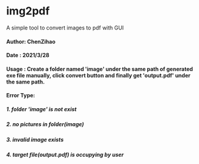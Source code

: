 # img2pdf
A simple tool to convert images to pdf with GUI
#### Author: ChenZihao
#### Date  : 2021/3/28
#### Usage : Create a folder named 'image' under the same path of generated exe file manually, click convert button and finally get 'output.pdf' under the same path.
#### Error Type:
##### 1. folder 'image' is not exist
##### 2. no pictures in folder(image)
##### 3. invalid image exists
##### 4. target file(output.pdf) is occupying by user
